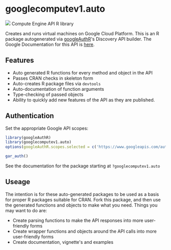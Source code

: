 # googlecomputev1.auto
![](https://www.google.com/images/icons/product/compute_engine-32.png)
Compute Engine API R library

Creates and runs virtual machines on Google Cloud Platform.
This is an R package autogenerated via [googleAuthR](http://code.markedmondson.me/googleAuthR)'s Discovery API builder. 
The Google Documentation for this API is [here](https://developers.google.com/compute/docs/reference/latest/).

## Features 
 * Auto generated R functions for every method and object in the API
 * Passes CRAN checks in skeleton form
 * Auto-creates R package files via `devtools`
 * Auto-documentation of function arguments
 * Type-checking of passed objects
 * Ability to quickly add new features of the API as they are published.

## Authentication
Set the appropriate Google API scopes:

```r
library(googleAuthR)
library(googlecomputev1.auto)
options(googleAuthR.scopes.selected = c('https://www.googleapis.com/auth/cloud-platform', 'https://www.googleapis.com/auth/compute', 'https://www.googleapis.com/auth/compute.readonly', 'https://www.googleapis.com/auth/devstorage.full_control', 'https://www.googleapis.com/auth/devstorage.read_only', 'https://www.googleapis.com/auth/devstorage.read_write'))

gar_auth()
```
 See the documentation for the package starting at `?googlecomputev1.auto`
## Useage
The intention is for these auto-generated packages to be used as a basis for proper R packages suitable for CRAN.
Fork this package, and then use the generated functions and objects to make what you need.
Things you may want to do are:
* Create parsing functions to make the API responses into more user-friendly forms
* Create wrapper functions and objects around the API calls into more user-friendly forms
* Create documentation, vignette's and examples


